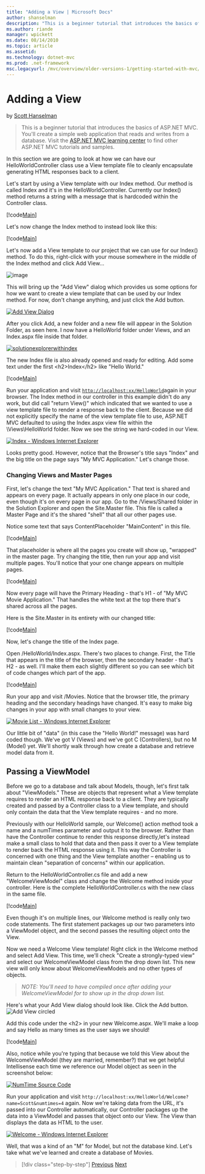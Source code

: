 ```yaml
---
title: "Adding a View | Microsoft Docs"
author: shanselman
description: "This is a beginner tutorial that introduces the basics of ASP.NET MVC. You’ll create a simple web application that reads and writes from a database."
ms.author: riande
manager: wpickett
ms.date: 08/14/2010
ms.topic: article
ms.assetid: 
ms.technology: dotnet-mvc
ms.prod: .net-framework
msc.legacyurl: /mvc/overview/older-versions-1/getting-started-with-mvc/getting-started-with-mvc-part3
---
```

Adding a View
====================
by [Scott Hanselman](https://github.com/shanselman)

> This is a beginner tutorial that introduces the basics of ASP.NET MVC. You'll create a simple web application that reads and writes from a database. Visit the [ASP.NET MVC learning center](../../../index.md) to find other ASP.NET MVC tutorials and samples.


In this section we are going to look at how we can have our HelloWorldController class use a View template file to cleanly encapsulate generating HTML responses back to a client.

Let's start by using a View template with our Index method. Our method is called Index and it's in the HelloWorldController. Currently our Index() method returns a string with a message that is hardcoded within the Controller class.

[!code[Main](getting-started-with-mvc-part3/samples/sample1.xml)]

Let's now change the Index method to instead look like this:

[!code[Main](getting-started-with-mvc-part3/samples/sample2.xml)]

Let's now add a View template to our project that we can use for our Index() method. To do this, right-click with your mouse somewhere in the middle of the Index method and click Add View...

![image](getting-started-with-mvc-part3/_static/image1.png)

This will bring up the "Add View" dialog which provides us some options for how we want to create a view template that can be used by our Index method. For now, don't change anything, and just click the Add button.

[![Add View Dialog](getting-started-with-mvc-part3/_static/image3.png)](getting-started-with-mvc-part3/_static/image2.png)

After you click Add, a new folder and a new file will appear in the Solution Folder, as seen here. I now have a HelloWorld folder under Views, and an Index.aspx file inside that folder.

[![solutionexplorerwithindex](getting-started-with-mvc-part3/_static/image5.png)](getting-started-with-mvc-part3/_static/image4.png)

The new Index file is also already opened and ready for editing. Add some text under the first &lt;h2&gt;Index&lt;/h2&gt; like "Hello World."

[!code[Main](getting-started-with-mvc-part3/samples/sample3.xml)]

Run your application and visit [`http://localhost:xx/HelloWorld`](http://localhostxx)again in your browser. The Index method in our controller in this example didn't do any work, but did call "return View()" which indicated that we wanted to use a view template file to render a response back to the client. Because we did not explicitly specify the name of the view template file to use, ASP.NET MVC defaulted to using the Index.aspx view file within the \Views\HelloWorld folder. Now we see the string we hard-coded in our View.

[![Index - Windows Internet Explorer](getting-started-with-mvc-part3/_static/image7.png)](getting-started-with-mvc-part3/_static/image6.png)

Looks pretty good. However, notice that the Browser's title says "Index" and the big title on the page says "My MVC Application." Let's change those.

### Changing Views and Master Pages

First, let's change the text "My MVC Application." That text is shared and appears on every page. It actually appears in only one place in our code, even though it's on every page in our app. Go to the /Views/Shared folder in the Solution Explorer and open the Site.Master file. This file is called a Master Page and it's the shared "shell" that all our other pages use.

Notice some text that says ContentPlaceholder "MainContent" in this file.

[!code[Main](getting-started-with-mvc-part3/samples/sample4.xml)]

That placeholder is where all the pages you create will show up, "wrapped" in the master page. Try changing the title, then run your app and visit multiple pages. You'll notice that your one change appears on multiple pages.

[!code[Main](getting-started-with-mvc-part3/samples/sample5.xml)]

Now every page will have the Primary Heading - that's H1 - of "My MVC Movie Application." That handles the white text at the top there that's shared across all the pages.

Here is the Site.Master in its entirety with our changed title:

[!code[Main](getting-started-with-mvc-part3/samples/sample6.xml)]

Now, let's change the title of the Index page.

Open /HelloWorld/Index.aspx. There's two places to change. First, the Title that appears in the title of the browser, then the secondary header - that's H2 - as well. I'll make them each slightly different so you can see which bit of code changes which part of the app.

[!code[Main](getting-started-with-mvc-part3/samples/sample7.xml)]

Run your app and visit /Movies. Notice that the browser title, the primary heading and the secondary headings have changed. It's easy to make big changes in your app with small changes to your view.

[![Movie List - Windows Internet Explorer](getting-started-with-mvc-part3/_static/image9.png)](getting-started-with-mvc-part3/_static/image8.png)

Our little bit of "data" (in this case the "Hello World!" message) was hard coded though. We've got V (Views) and we've got C (Controllers), but no M (Model) yet. We'll shortly walk through how create a database and retrieve model data from it.

## Passing a ViewModel

Before we go to a database and talk about Models, though, let's first talk about "ViewModels." These are objects that represent what a View template requires to render an HTML response back to a client. They are typically created and passed by a Controller class to a View template, and should only contain the data that the View template requires - and no more.

Previously with our HelloWorld sample, our Welcome() action method took a name and a numTimes parameter and output it to the browser. Rather than have the Controller continue to render this response directly,let's instead make a small class to hold that data and then pass it over to a View template to render back the HTML response using it. This way the Controller is concerned with one thing and the View template another – enabling us to maintain clean "separation of concerns" within our application.

Return to the HelloWorldController.cs file and add a new "WelcomeViewModel" class and change the Welcome method inside your controller. Here is the complete HelloWorldController.cs with the new class in the same file.

[!code[Main](getting-started-with-mvc-part3/samples/sample8.xml)]

Even though it's on multiple lines, our Welcome method is really only two code statements. The first statement packages up our two parameters into a ViewModel object, and the second passes the resulting object onto the View.

Now we need a Welcome View template! Right click in the Welcome method and select Add View. This time, we'll check "Create a strongly-typed view" and select our WelcomeViewModel class from the drop down list. This new view will only know about WelcomeViewModels and no other types of objects.

> *NOTE: You'll need to have compiled once after adding your WelcomeViewModel for to show up in the drop down list.*


Here's what your Add View dialog should look like. Click the Add button. ![Add View circled](getting-started-with-mvc-part3/_static/image10.png)

Add this code under the &lt;h2&gt; in your new Welcome.aspx. We'll make a loop and say Hello as many times as the user says we should!

[!code[Main](getting-started-with-mvc-part3/samples/sample9.xml)]

Also, notice while you're typing that because we told this View about the WelcomeViewModel (they are married, remember?) that we get helpful Intellisense each time we reference our Model object as seen in the screenshot below:

[![NumTime Source Code](getting-started-with-mvc-part3/_static/image12.png)](getting-started-with-mvc-part3/_static/image11.png)

Run your application and visit `http://localhost:xx/HelloWorld/Welcome?name=Scott&numtimes=4` again. Now we're taking data from the URL, it's passed into our Controller automatically, our Controller packages up the data into a ViewModel and passes that object onto our View. The View than displays the data as HTML to the user.

[![Welcome - Windows Internet Explorer](getting-started-with-mvc-part3/_static/image14.png)](getting-started-with-mvc-part3/_static/image13.png)

Well, that was a kind of an "M" for Model, but not the database kind. Let's take what we've learned and create a database of Movies.

>[!div class="step-by-step"] [Previous](getting-started-with-mvc-part2.md) [Next](getting-started-with-mvc-part4.md)